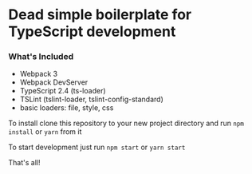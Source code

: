 # Dead simple boilerplate for TypeScript development

### What's Included

* Webpack 3
* Webpack DevServer
* TypeScript 2.4 (ts-loader)
* TSLint (tslint-loader, tslint-config-standard)
* basic loaders: file, style, css

To install clone this repository to your new project directory and run `npm install` or `yarn` from it

To start development just run `npm start` or `yarn start`

That's all!